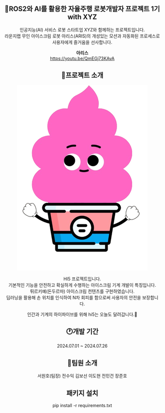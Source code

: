 <div align="center">
  
## 🍦ROS2와 AI를 활용한 자율주행 로봇개발자 프로젝트 1기 with XYZ<br>
인공지능(AI) 서비스 로봇 스타트업 XYZ와 함께하는 프로젝트입니다.<br>
라운지랩 무인 아이스크림 로봇 아리스(ARIS)의 개성있는 모션과 자동화된 프로세스로 사용자에게 즐거움을 선사합니다.<br>

**아리스**<br>
<https://youtu.be/QmEGj73KAvA>

## 📃프로젝트 소개
![Untitled design](../character_1.png)

HI5 프로젝트입니다.<br>
기본적인 기능을 안전하고 확실하게 수행하는 아이스크림 기계 개발이 특징입니다.<br>
튀르키예(돈두르마) 아이스크림 컨텐츠를 구현하였습니다.<br>
딥러닝을 활용해 손 위치를 인식하여 N차 회피를 함으로써 사용자의 안전을 보장합니다.<br>

인간과 기계의 하이파이브를 위해 hi5는 오늘도 달려갑니다.👋 <br>

## 🕐개발 기간
2024.07.01 ~ 2024.07.26

## 🙍팀원 소개

서원호(팀장)
전수익
김보선
이도현
전민건
장준호

## 패키지 설치
pip install -r requirements.txt
<div>
